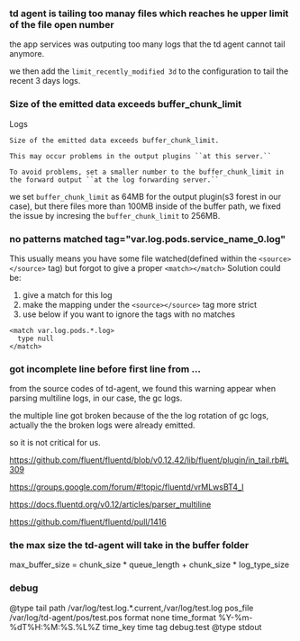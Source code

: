 ### td agent is tailing too manay files which reaches he upper limit of the file open number
the app services was outputing too many logs that the td agent cannot tail anymore.

we then add the `limit_recently_modified 3d` to the configuration to tail the recent 3 days logs.


### Size of the emitted data exceeds buffer_chunk_limit

Logs

```
Size of the emitted data exceeds buffer_chunk_limit.

This may occur problems in the output plugins ``at this server.``

To avoid problems, set a smaller number to the buffer_chunk_limit in the forward output ``at the log forwarding server.``

```

we set `buffer_chunk_limit` as 64MB for the output plugin(s3 forest in our case), but there files more than 100MB inside of the buffer path, we fixed the issue by incresing the  `buffer_chunk_limit` to 256MB.


### no patterns matched tag="var.log.pods.service_name_0.log"

This usually means you have some file watched(defined within the `<source></source>` tag) but forgot to give a proper `<match></match>`
Solution could be:

1. give a match for this log
2. make the mapping under the `<source></source>` tag more strict
3. use below if you want to ignore the tags with no matches

```
<match var.log.pods.*.log>
  type null
</match>
```

### got incomplete line before first line from ...

from the source codes of td-agent, we found this warning appear when parsing multiline logs, in our case, the gc logs.

the multiple line got broken because of the the log rotation of gc logs, actually the the broken logs were already emitted.

so it is not critical for us.


https://github.com/fluent/fluentd/blob/v0.12.42/lib/fluent/plugin/in_tail.rb#L309

https://groups.google.com/forum/#!topic/fluentd/vrMLwsBT4_I

https://docs.fluentd.org/v0.12/articles/parser_multiline

https://github.com/fluent/fluentd/pull/1416

### the max size the td-agent will take in the buffer folder

max_buffer_size = chunk_size * queue_length + chunk_size * log_type_size

### debug 

<source>
 @type tail
 path /var/log/test.log.*.current,/var/log/test.log
 pos_file /var/log/td-agent/pos/test.pos
 format none
 time_format %Y-%m-%dT%H:%M:%S.%L%Z
 time_key time
 tag debug.test
</source>

<match debug.test>
 @type stdout
</match>

